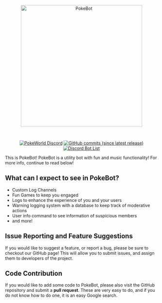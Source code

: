 <div align="center">
  <br />
  <p>
    <a href="http://www.digitalregion.ml/pokeworld/pokebot/"><img src="http://digitalregion.ml/pokeworld/pokebot/pokebotbannerlogo.png" width="400" alt="PokeBot" /></a>
  </p>
  <br />
  <p>
    <a href="https://discord.me/thedigitalregion"><img src="https://img.shields.io/discord/417088992329334792.svg?colorB=7289DA&label=discord&style=flat-square" alt="PokeWorld Discord" /></a>
    <a href="https://github.com/PokeWorld/PokeBot"><img src="https://img.shields.io/github/commits-since/PokeWorld/PokeBot/latest.svg?style=flat-square" alt="GitHub commits (since latest release)" /></a>
 	<a href="https://discordbots.org/bot/417096530596724737"><img src="https://discordbots.org/api/widget/status/417096530596724737.svg" alt="Discord Bot List" /></a>
  </p>
</div>


This is PokeBot! PokeBot is a utility bot with fun and music functionality! For more info, continue to read below!

## What can I expect to see in PokeBot?
* Custom Log Channels
* Fun Games to keep you engaged
* Logs to enhance the experience of you and your users
* Warning logging system with a database to keep track of moderative actions
* User info command to see information of suspicious members
* and more!

## Issue Reporting and Feature Suggestions

If you would like to suggest a feature, or report a bug, please be sure to checkout our GitHub page! This will allow you to submit issues, and assign them to developers of the project.

## Code Contribution

If you would like to add some code to PokeBot, please also visit the GitHub repository and submit a **pull request**. These are very easy to do, and if you do not know how to do one, it is an easy Google search.
